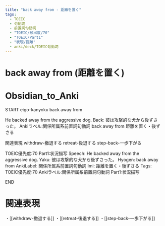 ```yaml
---
title: "back away from - 距離を置く"
tags:
  - TOEIC
  - 句動詞
  - 前置詞句動詞
  - "TOEIC/頻出度/70"
  - "TOEIC/Part1"
  - "表現/距離"
  - anki/deck/TOEIC句動詞
---
```


# back away from (距離を置く)

# Obsidian_to_Anki
START
eigo-kanyoku
back away from

He backed away from the aggressive dog.
Back:
彼は攻撃的な犬から後ずさった。
Ankiラベル:関係所属系前置詞句動詞
back away from
距離を置く・後ずさる

関連表現
withdraw-撤退する
retreat-後退する
step-back-一歩下がる

TOEIC優先度:70
Part1:状況描写
Speech: He backed away from the aggressive dog.
Yaku: 彼は攻撃的な犬から後ずさった。
Hyogen: back away from
AnkiLabel: 関係所属系前置詞句動詞
Imi: 距離を置く・後ずさる
Tags: TOEIC優先度:70 Ankiラベル:関係所属系前置詞句動詞 Part1:状況描写
<!--ID: 1751241922030-->
END

# 関連表現
・[[withdraw-撤退する]]
・[[retreat-後退する]]
・[[step-back-一歩下がる]]
